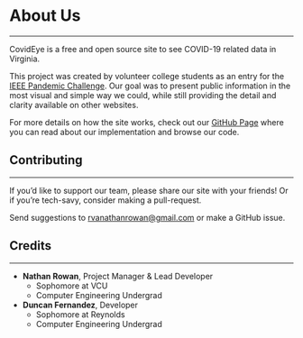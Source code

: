 # About Us

----------------------------

CovidEye is a free and open source site to see COVID-19 related data in Virginia.

This project was created by volunteer college students as an entry for the [IEEE Pandemic Challenge](https://r3.ieee.org/richmond/covid/covid-problems/). Our goal was to present public information in the most visual and simple way we could, while still providing the detail and clarity available on other websites.

For more details on how the site works, check out our [GitHub Page](https://github.com/KGB-8375/covideye) where you can read about our implementation and browse our code.


## Contributing

----------------------------

If you’d like to support our team, please share our site with your friends! Or if you’re tech-savy, consider making a pull-request.

Send suggestions to rvanathanrowan@gmail.com or make a GitHub issue.


## Credits

----------------------------

 - **Nathan Rowan**, Project Manager & Lead Developer
    - Sophomore at VCU
    - Computer Engineering Undergrad
 - **Duncan Fernandez**, Developer
    - Sophomore at Reynolds
    - Computer Engineering Undergrad
